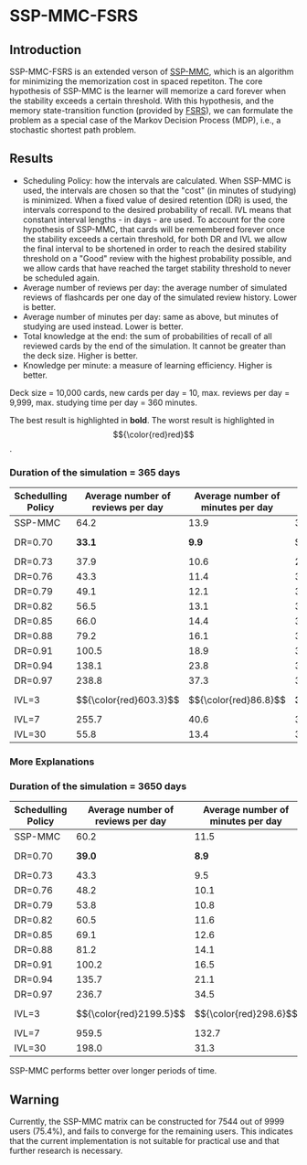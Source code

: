 # SSP-MMC-FSRS

## Introduction

SSP-MMC-FSRS is an extended verson of [SSP-MMC](https://github.com/maimemo/SSP-MMC), which is an algorithm for minimizing the memorization cost in spaced repetiton. The core hypothesis of SSP-MMC is the learner will memorize a card forever when the stability exceeds a certain threshold. With this hypothesis, and the memory state-transition function (provided by [FSRS](https://github.com/open-spaced-repetition/fsrs4anki/wiki/The-Algorithm)), we can formulate the problem as a special case of the Markov Decision Process (MDP), i.e., a stochastic shortest path problem.


## Results

- Scheduling Policy: how the intervals are calculated. When SSP-MMC is used, the intervals are chosen so that the "cost" (in minutes of studying) is minimized. 
When a fixed value of desired retention (DR) is used, the intervals correspond to the desired probability of recall. IVL means that constant interval lengths - in days - are used. To account for the core hypothesis of SSP-MMC, that cards will be remembered forever once the stability exceeds a certain threshold, for both DR and IVL we allow the final interval to be shortened in order to reach the desired stability threshold on a "Good" review with the highest probability possible, and we allow cards that have reached the target stability threshold to never be scheduled again.
- Average number of reviews per day: the average number of simulated reviews of flashcards per one day of the simulated review history. Lower is better.
- Average number of minutes per day: same as above, but minutes of studying are used instead. Lower is better.
- Total knowledge at the end: the sum of probabilities of recall of all reviewed cards by the end of the simulation. It cannot be greater than the deck size. Higher is better.
- Knowledge per minute: a measure of learning efficiency. Higher is better.

Deck size = 10,000 cards, new cards per day = 10, max. reviews per day = 9,999, max. studying time per day = 360 minutes.

The best result is highlighted in **bold**. The worst result is highlighted in $${\color{red}red}$$.

### Duration of the simulation = 365 days

| Schedulling Policy | Average number of reviews per day | Average number of minutes per day | Total knowledge at the end | Knowledge per minute |
| --- | --- | --- | --- | --- |
| SSP-MMC | 64.2 | 13.9 | 3302 | 237 |
| DR=0.70 | **33.1** | **9.9** | $${\color{red}2898}$$ | **293** |
| DR=0.73 | 37.9 | 10.6 | 2998 | 282 |
| DR=0.76 | 43.3 | 11.4 | 3076 | 270 |
| DR=0.79 | 49.1 | 12.1 | 3142 | 259 |
| DR=0.82 | 56.5 | 13.1 | 3203 | 244 |
| DR=0.85 | 66.0 | 14.4 | 3272 | 228 |
| DR=0.88 | 79.2 | 16.1 | 3330 | 207 |
| DR=0.91 | 100.5 | 18.9 | 3389 | 180 |
| DR=0.94 | 138.1 | 23.8 | 3443 | 144 |
| DR=0.97 | 238.8 | 37.3 | 3496 | 94 |
| IVL=3 | $${\color{red}603.3}$$ | $${\color{red}86.8}$$ | **3521** | $${\color{red}41}$$ |
| IVL=7 | 255.7 | 40.6 | 3468 | 86 |
| IVL=30 | 55.8 | 13.4 | 3127 | 234 |

### More Explanations

### Duration of the simulation = 3650 days

| Schedulling Policy | Average number of reviews per day | Average number of minutes per day | Total knowledge at the end | Knowledge per minute |
| --- | --- | --- | --- | --- |
| SSP-MMC | 60.2 | 11.5 | 9540 | 827 |
| DR=0.70 | **39.0** | **8.9** | $${\color{red}8605}$$ | **968** |
| DR=0.73 | 43.3 | 9.5 | 8831 | 932 |
| DR=0.76 | 48.2 | 10.1 | 9043 | 895 |
| DR=0.79 | 53.8 | 10.8 | 9228 | 857 |
| DR=0.82 | 60.5 | 11.6 | 9394 | 811 |
| DR=0.85 | 69.1 | 12.6 | 9541 | 757 |
| DR=0.88 | 81.2 | 14.1 | 9665 | 686 |
| DR=0.91 | 100.2 | 16.5 | 9772 | 593 |
| DR=0.94 | 135.7 | 21.1 | 9866 | 468 |
| DR=0.97 | 236.7 | 34.5 | 9943 | 288 |
| IVL=3 | $${\color{red}2199.5}$$ | $${\color{red}298.6}$$ | **9991** | $${\color{red}33}$$ |
| IVL=7 | 959.5 | 132.7 | 9981 | 75 |
| IVL=30 | 198.0 | 31.3 | 9850 | 315 |

SSP-MMC performs better over longer periods of time.

## Warning

Currently, the SSP-MMC matrix can be constructed for 7544 out of 9999 users (75.4%), and fails to converge for the remaining users. This indicates that the current implementation is not suitable for practical use and that further research is necessary.
